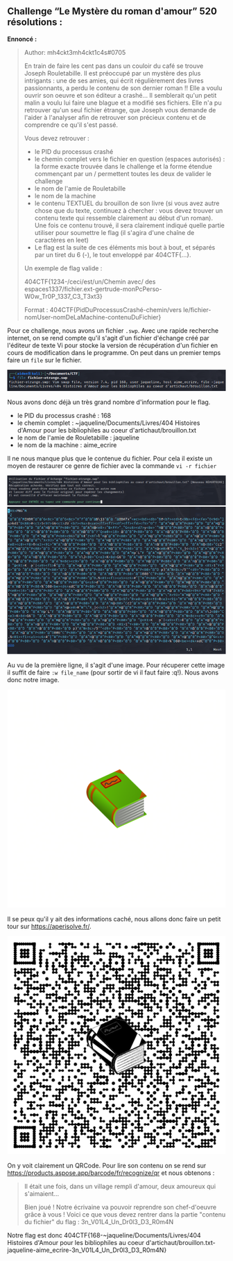 ## Challenge “Le Mystère du roman d'amour” 520 résolutions :

**Ennoncé :**
>Author: mh4ckt3mh4ckt1c4s#0705
>
>En train de faire les cent pas dans un couloir du café se trouve Joseph Rouletabille. Il est préoccupé par un mystère des plus intrigants : une de ses amies, qui écrit régulièrement des livres passionnants, a perdu le contenu de son dernier roman !! Elle a voulu ouvrir son oeuvre et son éditeur a crashé... Il semblerait qu'un petit malin a voulu lui faire une blague et a modifié ses fichiers. Elle n'a pu retrouver qu'un seul fichier étrange, que Joseph vous demande de l'aider à l'analyser afin de retrouver son précieux contenu et de comprendre ce qu'il s'est passé.
>
>Vous devez retrouver :
>
> - le PID du processus crashé
> - le chemin complet vers le fichier en question (espaces autorisés) : la forme exacte trouvée dans le challenge et la forme étendue commençant par un / permettent toutes les deux de valider le challenge
> - le nom de l'amie de Rouletabille
> - le nom de la machine
> - le contenu TEXTUEL du brouillon de son livre (si vous avez autre chose que du texte, continuez à chercher : vous devez trouver un contenu texte qui ressemble clairement au début d'un roman). Une fois ce contenu trouvé, il sera clairement indiqué quelle partie utiliser pour soumettre le flag (il s'agira d'une chaîne de caractères en leet)
> - Le flag est la suite de ces éléments mis bout à bout, et séparés par un tiret du 6 (-), le tout enveloppé par 404CTF{...}.
>
>Un exemple de flag valide :
>
>404CTF{1234-/ceci/est/un/Chemin avec/ des espaces1337/fichier.ext-gertrude-monPcPerso-W0w_Tr0P_1337_C3_T3xt3}
>
>Format : 404CTF{PidDuProcessusCrashé-chemin/vers le/fichier-nomUser-nomDeLaMachine-contenuDuFichier}


Pour ce challenge, nous avons un fichier `.swp`. Avec une rapide recherche internet, on se rend compte qu'il s'agit d'un fichier d'échange créé par l'éditeur de texte Vi pour stocke la version de récupération d'un fichier en cours de modification dans le programme. On peut dans un premier temps faire un `file` sur le fichier.

<img src="./src/images/forensic_easy_1.png"/>

Nous avons donc déjà un très grand nombre d'information pour le flag.
- le PID du processus crashé : 168
- le chemin complet : ~jaqueline/Documents/Livres/404 Histoires d'Amour pour les bibliophiles au coeur d'artichaut/brouillon.txt
- le nom de l'amie de Rouletabille : jaqueline
- le nom de la machine : aime_ecrire

Il ne nous manque plus que le contenue du fichier. Pour cela il existe un moyen de restaurer ce genre de fichier avec la commande `vi -r fichier`

<img src="./src/images/forensic_easy_2.png"/>
<img src="./src/images/forensic_easy_3.png"/>

Au vu de la première ligne, il s'agit d'une image. Pour récuperer cette image il suffit de faire `:w file_name` (pour sortir de vi il faut faire :q!). Nous avons donc notre image.

<img src="./src/images/forensic_easy_4.png"/>

Il se peux qu'il y ait des informations caché, nous allons donc faire un petit tour sur https://aperisolve.fr/.

<img src="./src/images/forensic_easy_5.png"/>

On y voit clairement un QRCode. Pour lire son contenu on se rend sur https://products.aspose.app/barcode/fr/recognize/qr et nous obtenons :

>Il était une fois, dans un village rempli d'amour, deux amoureux qui s'aimaient...
>
>Bien joué ! Notre écrivaine va pouvoir reprendre son chef-d'oeuvre grâce à vous !
>Voici ce que vous devez rentrer dans la partie "contenu du fichier" du flag : 3n_V01L4_Un_Dr0l3_D3_R0m4N

Notre flag est donc 404CTF{168-~jaqueline/Documents/Livres/404 Histoires d'Amour pour les bibliophiles au coeur d'artichaut/brouillon.txt-jaqueline-aime_ecrire-3n_V01L4_Un_Dr0l3_D3_R0m4N}